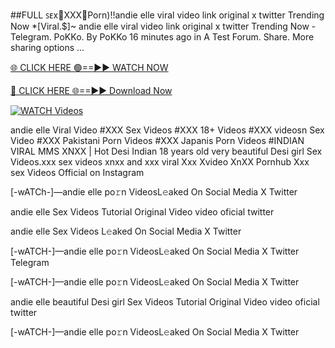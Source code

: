 ##️FULL ꜱᴇx👠️XXX👠️Porn)!!andie elle viral video link original x twitter Trending Now
*[Viral.$]~ andie elle viral video link original x twitter Trending Now - Telegram. PoKKo. By PoKKo 16 minutes ago in A Test Forum. Share. More sharing options ...


[🌐 CLICK HERE 🟢==►► WATCH NOW](https://hqvideonet.blogspot.com/2025/02/ngthb.html)

[🔴 CLICK HERE 🌐==►► Download Now](https://hqvideonet.blogspot.com/2025/02/ngthb.html)

[![WATCH Videos](https://i.imgur.com/dJHk4Zq.gif)](https://hqvideonet.blogspot.com/2025/02/ngthb.html)


andie elle  Viral Video #XXX Sex Videos #XXX 18+ Videos #XXX videosn Sex Video #XXX Pakistani Porn Videos #XXX Japanis Porn Videos #INDIAN VIRAL MMS XNXX | Hot Desi Indian 18 years old very beautiful Desi girl Sex Videos.xxx sex videos xnxx and xxx viral Xxx Xvideo XnXX Pornhub Xxx sex Videos Official on Instagram

[-wATCh-]—andie elle   po𝚛n VideosL𝚎aked On Social Media X Twitter

andie elle   Sex Videos Tutorial Original Video video oficial twitter

andie elle   Sex Videos L𝚎aked On Social Media X Twitter

[-wATCH-]—andie elle   po𝚛n VideosL𝚎aked On Social Media X Twitter Telegram

[-wATCH-]—andie elle   po𝚛n VideosL𝚎aked On Social Media X Twitter

andie elle   beautiful Desi girl Sex Videos Tutorial Original Video video oficial twitter

[-wATCH-]—andie elle   po𝚛n VideosL𝚎aked On Social Media X Twitter 